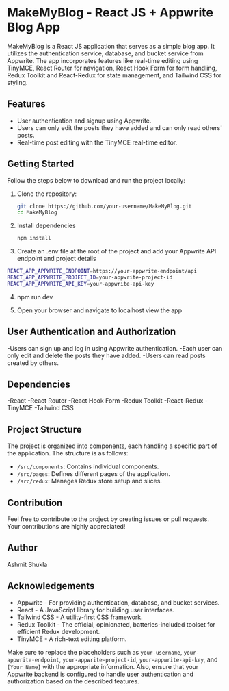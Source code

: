 # MakeMyBlog - React JS + Appwrite Blog App

MakeMyBlog is a React JS application that serves as a simple blog app. It utilizes the authentication service, database, and bucket service from Appwrite. The app incorporates features like real-time editing using TinyMCE, React Router for navigation, React Hook Form for form handling, Redux Toolkit and React-Redux for state management, and Tailwind CSS for styling.

## Features

- User authentication and signup using Appwrite.
- Users can only edit the posts they have added and can only read others' posts.
- Real-time post editing with the TinyMCE real-time editor.

## Getting Started

Follow the steps below to download and run the project locally:

1. Clone the repository:
   ```bash
   git clone https://github.com/your-username/MakeMyBlog.git
   cd MakeMyBlog


2. Install dependencies
    ```bash
    npm install

3. Create an .env file at the root of the project and add your Appwrite API endpoint and project details
```bash
REACT_APP_APPWRITE_ENDPOINT=https://your-appwrite-endpoint/api
REACT_APP_APPWRITE_PROJECT_ID=your-appwrite-project-id
REACT_APP_APPWRITE_API_KEY=your-appwrite-api-key
```


4. npm run dev


5. Open your browser and navigate to localhost view the app

## User Authentication and Authorization

-Users can sign up and log in using Appwrite authentication.
-Each user can only edit and delete the posts they have added.
-Users can read posts created by others.

## Dependencies

-React
-React Router
-React Hook Form
-Redux Toolkit
-React-Redux
-TinyMCE
-Tailwind CSS

## Project Structure

The project is organized into components, each handling a specific part of the application. The structure is as follows:

- `/src/components`: Contains individual components.
- `/src/pages`: Defines different pages of the application.
- `/src/redux`: Manages Redux store setup and slices.

## Contribution

Feel free to contribute to the project by creating issues or pull requests. Your contributions are highly appreciated!

## Author

Ashmit Shukla

## Acknowledgements

- Appwrite - For providing authentication, database, and bucket services.
- React - A JavaScript library for building user interfaces.
- Tailwind CSS - A utility-first CSS framework.
- Redux Toolkit - The official, opinionated, batteries-included toolset for efficient Redux development.
- TinyMCE - A rich-text editing platform.


Make sure to replace the placeholders such as `your-username`, `your-appwrite-endpoint`, `your-appwrite-project-id`, `your-appwrite-api-key`, and `[Your Name]` with the appropriate information. Also, ensure that your Appwrite backend is configured to handle user authentication and authorization based on the described features.
